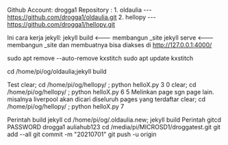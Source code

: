 Github Account: drogga1
Repository :
    1. oldaulia --- https://github.com/drogga1/oldaulia.git
    2. hellopy  --- https://github.com/drogga1/hellopy.git


Ini cara kerja jekyll: 
    jekyll build <--- membangun _site
    jekyll serve <--- membangun _site dan membuatnya bisa diakses di http://127.0.0.1:4000/
    
sudo apt remove --auto-remove kxstitch
sudo apt update kxstitch

cd /home/pi/og/oldaulia;jekyll build

Test
    clear; cd /home/pi/og/hellopy/ ; python helloX.py 3 0
    clear; cd /home/pi/og/hellopy/ ; python helloX.py 6 5
Melinkan page sgn page lain.
misalnya liverpool akan dicari diseluruh pages yang terdaftar
    clear; cd /home/pi/og/hellopy/ ; python helloX.py 7



Perintah build jekyll
    cd /home/pi/og/.oldaulia.new; jekyll build
Perintah gitcd
    PASSWORD drogga1 auliahub123
    cd /media/pi/MICROSD1/droggatest.git
    git add --all
    git commit -m "20210701"
    git push -u origin
    


